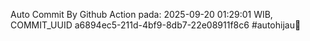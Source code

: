 Auto Commit By Github Action pada: 2025-09-20 01:29:01 WIB, COMMIT_UUID a6894ec5-211d-4bf9-8db7-22e08911f8c6 #autohijau🗿
